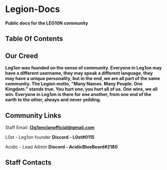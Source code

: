 # Legion-Docs
**Public docs for the LEG10N community**

## Table Of Contents

## Our Creed
**Leg1on was founded on the sense of community. Everyone in Leg1on may have a different username, they may speak a different language, they may have a unique personality, but in the end, we are all part of the same community. The Legion motto, "Many Names. Many People. One Kingdom." stands true. You hurt one, you hurt all of us. One wins, we all win. Everyone in Leg1on is there for one another, from one end of the earth to the other, always and never yeilding.**
## Community Links
Staff Email: **l3g1onclanofficial@gmail.com**

L0st - Leg1on founder
**Discord - L0st#0115**

Acidic - Lead Admin
**Discord - AcidicBlueBeard#2180**
## Staff Contacts
